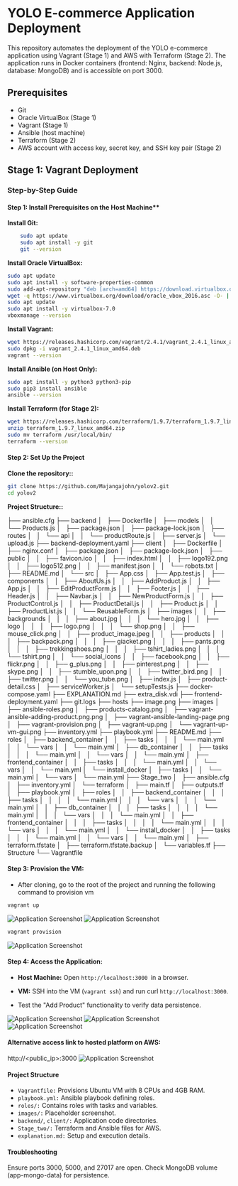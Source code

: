 # YOLO E-commerce Application Deployment

This repository automates the deployment of the YOLO e-commerce application using Vagrant (Stage 1) and AWS with Terraform (Stage 2). The application runs in Docker containers (frontend: Nginx, backend: Node.js, database: MongoDB) and is accessible on port 3000.

## Prerequisites
- Git
- Oracle VirtualBox (Stage 1)
- Vagrant (Stage 1)
- Ansible (host machine)
- Terraform (Stage 2)
- AWS account with access key, secret key, and SSH key pair (Stage 2)

## Stage 1: Vagrant Deployment

### Step-by-Step Guide
#### Step 1: Install Prerequisites on the Host Machine**
**Install Git:**
```bash
    sudo apt update
    sudo apt install -y git
    git --version      
```

**Install Oracle VirtualBox:**
```bash
sudo apt update
sudo apt install -y software-properties-common
sudo add-apt-repository "deb [arch=amd64] https://download.virtualbox.org/virtualbox/debian $(lsb_release -cs) contrib"
wget -q https://www.virtualbox.org/download/oracle_vbox_2016.asc -O- | sudo apt-key add -
sudo apt update
sudo apt install -y virtualbox-7.0
vboxmanage --version
```
**Install Vagrant:**
```bash
wget https://releases.hashicorp.com/vagrant/2.4.1/vagrant_2.4.1_linux_amd64.deb
sudo dpkg -i vagrant_2.4.1_linux_amd64.deb
vagrant --version
```

**Install Ansible (on Host Only):**
```bash
sudo apt install -y python3 python3-pip
sudo pip3 install ansible
ansible --version
```

**Install Terraform (for Stage 2):**
```bash
wget https://releases.hashicorp.com/terraform/1.9.7/terraform_1.9.7_linux_amd64.zip
unzip terraform_1.9.7_linux_amd64.zip
sudo mv terraform /usr/local/bin/
terraform --version
```

#### Step 2: Set Up the Project
**Clone the repository::**

```bash
git clone https://github.com/Majangajohn/yolov2.git
cd yolov2
```

**Project Structure::**

├── ansible.cfg
├── backend
│   ├── Dockerfile
│   ├── models
│   │   └── Products.js
│   ├── package.json
│   ├── package-lock.json
│   ├── routes
│   │   └── api
│   │       └── productRoute.js
│   ├── server.js
│   └── upload.js
├── backend-deployment.yaml
├── client
│   ├── Dockerfile
│   ├── nginx.conf
│   ├── package.json
│   ├── package-lock.json
│   ├── public
│   │   ├── favicon.ico
│   │   ├── index.html
│   │   ├── logo192.png
│   │   ├── logo512.png
│   │   ├── manifest.json
│   │   └── robots.txt
│   ├── README.md
│   └── src
│       ├── App.css
│       ├── App.test.js
│       ├── components
│       │   ├── AboutUs.js
│       │   ├── AddProduct.js
│       │   ├── App.js
│       │   ├── EditProductForm.js
│       │   ├── Footer.js
│       │   ├── Header.js
│       │   ├── Navbar.js
│       │   ├── NewProductForm.js
│       │   ├── ProductControl.js
│       │   ├── ProductDetail.js
│       │   ├── Product.js
│       │   ├── ProductList.js
│       │   └── ReusableForm.js
│       ├── images
│       │   ├── backgrounds
│       │   │   ├── about.jpg
│       │   │   └── hero.jpg
│       │   ├── logo
│       │   │   ├── logo.png
│       │   │   └── shop.png
│       │   ├── mouse_click.png
│       │   ├── product_image.jpeg
│       │   ├── products
│       │   │   ├── backpack.png
│       │   │   ├── giacket.png
│       │   │   ├── pants.png
│       │   │   ├── trekkingshoes.png
│       │   │   ├── tshirt_ladies.png
│       │   │   └── tshirt.png
│       │   └── social_icons
│       │       ├── facebook.png
│       │       ├── flickr.png
│       │       ├── g_plus.png
│       │       ├── pinterest.png
│       │       ├── skype.png
│       │       ├── stumble_upon.png
│       │       ├── twitter_bird.png
│       │       ├── twitter.png
│       │       └── you_tube.png
│       ├── index.js
│       ├── product-detail.css
│       ├── serviceWorker.js
│       └── setupTests.js
├── docker-compose.yaml
├── EXPLANATION.md
├── extra_disk.vdi
├── frontend-deployment.yaml
├── git.logs
├── hosts
├── image.png
├── images
│   ├── ansible-roles.png
│   ├── products-catalog.png
│   ├── vagrant-ansible-adding-product.png.png
│   ├── vagrant-ansible-landing-page.png
│   ├── vagrant-provision.png
│   ├── vagrant-up.png
│   └── vagrant-up-vm-gui.png
├── inventory.yml
├── playbook.yml
├── README.md
├── roles
│   ├── backend_container
│   │   ├── tasks
│   │   │   └── main.yml
│   │   └── vars
│   │       └── main.yml
│   ├── db_container
│   │   ├── tasks
│   │   │   └── main.yml
│   │   └── vars
│   │       └── main.yml
│   ├── frontend_container
│   │   ├── tasks
│   │   │   └── main.yml
│   │   └── vars
│   │       └── main.yml
│   └── install_docker
│       ├── tasks
│       │   └── main.yml
│       └── vars
│           └── main.yml
├── Stage_two
│   ├── ansible.cfg
│   ├── inventory.yml
│   └── terraform
│       ├── main.tf
│       ├── outputs.tf
│       ├── playbook.yml
│       ├── roles
│       │   ├── backend_container
│       │   │   ├── tasks
│       │   │   │   └── main.yml
│       │   │   └── vars
│       │   │       └── main.yml
│       │   ├── db_container
│       │   │   ├── tasks
│       │   │   │   └── main.yml
│       │   │   └── vars
│       │   │       └── main.yml
│       │   ├── frontend_container
│       │   │   ├── tasks
│       │   │   │   └── main.yml
│       │   │   └── vars
│       │   │       └── main.yml
│       │   └── install_docker
│       │       ├── tasks
│       │       │   └── main.yml
│       │       └── vars
│       │           └── main.yml
│       ├── terraform.tfstate
│       ├── terraform.tfstate.backup
│       └── variables.tf
├── Structure
└── Vagrantfile


#### Step 3: Provision the VM:
- After cloning, go to the root of the project and running the following command to provision vm
```bash
vagrant up
```
<img src="images/vagrant-up.png" alt="Application Screenshot">
<img src="images/vagrant-up-vm-gui.png" alt="Application Screenshot">

```bash
vagrant provision
```

<img src="images/vagrant-provision.png" alt="Application Screenshot">


#### Step 4: Access the Application:
- **Host Machine:** Open ```http://localhost:3000 ```in a browser.

- **VM:** SSH into the VM (```vagrant ssh```) and run curl ```http://localhost:3000```.

- Test the "Add Product" functionality to verify data persistence.

<img src="images/vagrant-ansible-landing-page.png" alt="Application Screenshot">
<img src="images/vagrant-ansible-adding-product.png" alt="Application Screenshot">
<img src="products-catalog.png" alt="Application Screenshot">


#### Alternative access link to hosted platform on AWS:
http://<public_ip>:3000
<img src="products-catalog.png" alt="Application Screenshot">

#### Project Structure

- `Vagrantfile:` Provisions Ubuntu VM with 8 CPUs and 4GB RAM.
- `playbook.yml:` Ansible playbook defining roles.
- `roles/:` Contains roles with tasks and variables.
- `images/:` Placeholder screenshot.
- `backend/`, `client/:` Application code directories.
- `Stage_two/:` Terraform and Ansible files for AWS.
- `explanation.md:` Setup and execution details.

#### Troubleshooting

Ensure ports 3000, 5000, and 27017 are open.
Check MongoDB volume (app-mongo-data) for persistence.
